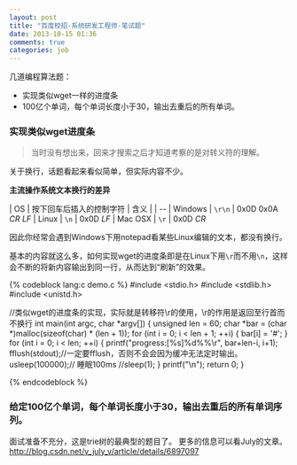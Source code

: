 ```yaml
---
layout: post
title: "百度校招-系统研发工程师-笔试题"
date: 2013-10-15 01:36
comments: true
categories: job
---
```


几道编程算法题：

+ 实现类似wget一样的进度条
+ 100亿个单词，每个单词长度小于30，输出去重后的所有单词。

<!--more-->

### 实现类似wget进度条

> 当时没有想出来，回来才搜索之后才知道考察的是对转义符的理解。

关于换行，话题看起来看似简单，但实际内容不少。

**主流操作系统文本换行的差异**

| OS | 按下回车后插入的控制字符 | 含义 |
| --
| Windows | `\r\n` | 0x0D 0x0A *CR LF* 
| Linux | `\n` | 0x0D *LF* 
| Mac OSX | `\r` | 0x0D *CR* 

因此你经常会遇到Windows下用notepad看某些Linux编辑的文本，都没有换行。

基本的内容就这么多，如何实现wget的进度条即是在Linux下用`\r`而不用`\n`，这样会不断的将新内容输出到同一行，从而达到“刷新”的效果。


{% codeblock lang:c  demo.c %}
#include <stdio.h>
#include <stdlib.h>
#include <unistd.h>

//类似wget的进度条的实现，实际就是转移符\r的使用，\r的作用是返回至行首而不换行
int main(int argc, char *argv[])
{
    unsigned len = 60;
    char *bar = (char *)malloc(sizeof(char) * (len + 1));
    for (int i = 0; i < len + 1; ++i)
    {
        bar[i] = '#';
    }
    for (int i = 0; i < len; ++i)
    {
        printf("progress:[%s]%d%%\r", bar+len-i, i+1);
        fflush(stdout);//一定要fflush，否则不会会因为缓冲无法定时输出。
        usleep(100000);// 睡眠100ms
        //sleep(1);
    }
    printf("\n");
    return 0;
}

{% endcodeblock %}


### 给定100亿个单词，每个单词长度小于30，输出去重后的所有单词序列。

面试准备不充分，这是trie树的最典型的题目了。
更多的信息可以看July的文章。
http://blog.csdn.net/v_july_v/article/details/6897097

